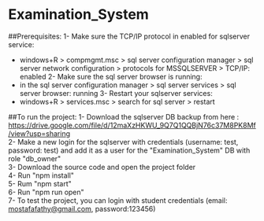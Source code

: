 # Examination_System

##Prerequisites:
1- Make sure the TCP/IP protocol in enabled for sqlserver service:
- windows+R > compmgmt.msc > sql server configuration manager > sql server network configuration > protocols for MSSQLSERVER > TCP/IP: enabled
2- Make sure the sql server browser is running:
- in the sql server configuration manager > sql server services > sql server browser: running
3- Restart your sqlserver services:
- windows+R > services.msc > search for sql server > restart

##To run the project:
1- Download the sqlserver DB backup from here : https://drive.google.com/file/d/12maXzHKWU_9Q7Q1QQBjN76c37M8PK8Mf/view?usp=sharing <br />
2- Make a new login for the sqlserver with credentials (username: test, password: test) and add it as a user for the "Examination_System" DB with role "db_owner" <br />
3- Download the source code and open the project folder<br />
4- Run "npm install"<br />
5- Rum "npm start"<br />
6- Run "npm run open"<br />
7- To test the project, you can login with student credentials (email: mostafafathy@gmail.com, password:123456) <br/>
